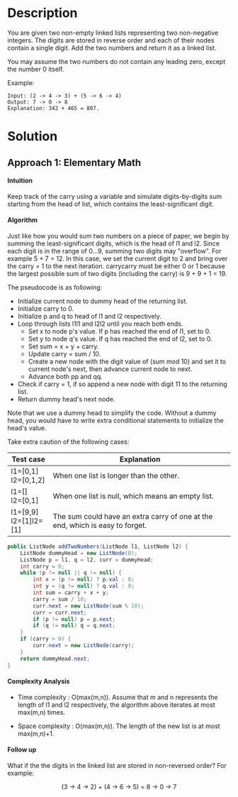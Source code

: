 # Description
You are given two non-empty linked lists representing two non-negative integers. The digits are stored in reverse order and each of their nodes contain a single digit. Add the two numbers and return it as a linked list.

You may assume the two numbers do not contain any leading zero, except the number 0 itself.

Example:
```
Input: (2 -> 4 -> 3) + (5 -> 6 -> 4)
Output: 7 -> 0 -> 8
Explanation: 342 + 465 = 807.
```

# Solution
## Approach 1: Elementary Math
#### Intuition
Keep track of the carry using a variable and simulate digits-by-digits sum starting from the head of list, which contains the least-significant digit.

#### Algorithm
Just like how you would sum two numbers on a piece of paper, we begin by summing the least-significant digits, which is the head of l1 and l2. Since each digit is in the range of 0...9, summing two digits may "overflow". For example 5 + 7 = 12. In this case, we set the current digit to 2 and bring over the carry = 1 to the next iteration. carrycarry must be either 0 or 1 because the largest possible sum of two digits (including the carry) is 9 + 9 + 1 = 19.

The pseudocode is as following:

* Initialize current node to dummy head of the returning list.
* Initialize carry to 0.
* Initialize p and q to head of l1 and l2 respectively.
* Loop through lists l1l1 and l2l2 until you reach both ends.
  * Set x to node p's value. If p has reached the end of l1, set to 0.
  * Set y to node q's value. If q has reached the end of l2, set to 0.
  * Set sum = x + y + carry.
  * Update carry = sum / 10.
  * Create a new node with the digit value of (sum mod 10) and set it to current node's next, then advance current node to next.
  * Advance both pp and qq.
* Check if carry = 1, if so append a new node with digit 11 to the returning list.
* Return dummy head's next node.

Note that we use a dummy head to simplify the code. Without a dummy head, you would have to write extra conditional statements to initialize the head's value.

Take extra caution of the following cases:

| Test case | Explanation |
| --------- | ----------- |
| l1=[0,1] <br> l2=[0,1,2] | When one list is longer than the other. |
| l1=[] <br> l2=[0,1] | When one list is null, which means an empty list. |
| l1=[9,9] <br> l2=[1]l2=[1] | The sum could have an extra carry of one at the end, which is easy to forget. |

```java
public ListNode addTwoNumbers(ListNode l1, ListNode l2) {
    ListNode dummyHead = new ListNode(0);
    ListNode p = l1, q = l2, curr = dummyHead;
    int carry = 0;
    while (p != null || q != null) {
        int x = (p != null) ? p.val : 0;
        int y = (q != null) ? q.val : 0;
        int sum = carry + x + y;
        carry = sum / 10;
        curr.next = new ListNode(sum % 10);
        curr = curr.next;
        if (p != null) p = p.next;
        if (q != null) q = q.next;
    }
    if (carry > 0) {
        curr.next = new ListNode(carry);
    }
    return dummyHead.next;
}
```

#### Complexity Analysis
* Time complexity : O(max(m,n)). Assume that m and n represents the length of l1 and l2 respectively, the algorithm above iterates at most max(m,n) times.

* Space complexity : O(max(m,n)). The length of the new list is at most max(m,n)+1.

#### Follow up

What if the the digits in the linked list are stored in non-reversed order? For example:

<p style="text-align:center;">(3 → 4 → 2) + (4 → 6 → 5) = 8 → 0 → 7</p>
